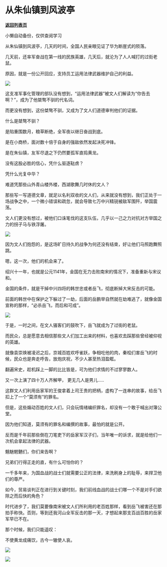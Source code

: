 # 从朱仙镇到风波亭

[**返回列表页**](/gzh/政事堂2019)

小懒自动备份，仅供查阅学习

从朱仙镇到风波亭，几天的时间，全国人民亲眼见证了华为断崖式的陨落。  

  

几天前，还率军奋战在第一线的民族英雄，几天后，就沦为了人人喊打的过街老鼠。  

  

原因，就是一份公开回应，支持员工运用法律武器维护自己的利益。

  

![](https://mmbiz.qpic.cn/mmbiz_png/rxhS23yu8cPicicOHQE2FcyC1IC41nrnMSj9YDNxbMXhf2mia77KHglWwU5aYDQK4iabYat6JFpOx4bmdBwcWDbicsg/640?wx_fmt=png)

  

这支准军事化管理的部队没有想到，“运用法律武器”被文人们解读为“你告去啊？”，成为了他桀骜不驯的代名词。

  

而更没有想到，这份桀骜不驯，又成为了文人们道德审判他们的证据。

  

什么是桀骜不驯？

  

是陷重围数月，粮草断绝，全军夜以继日奋战到底。

  

是在小商桥，面对数十倍于自身的强敌依然发起决死冲锋。

  

是在朱仙镇，友军尽退之下仍然要孤军直捣黄龙。

  

没有这股必胜的信心，凭什么驱逐鞑虏？

  

凭什么光复中华？

  

难道凭那些山外青山楼外楼，西湖歌舞几时休的文人？

  

那些写一写道德文章，就足以名利双收的文人们，从来就没有想到，我们正处于一场战争之中，一个微小错误和疏忽，就会导致七万中兴精锐被敌军围歼，举国震荡。

  

文人们更没有想过，被他们口诛笔伐的这支队伍，几乎以一己之力对抗对方举国之力的拐子马与铁浮屠。

  

![](https://mmbiz.qpic.cn/mmbiz_png/rxhS23yu8cPicicOHQE2FcyC1IC41nrnMSMkm5BkRjMHypI9jqMibymSXnYub8Ae0ghr7jxaw6IsOKbLtEibqCfMWA/640?wx_fmt=png)

  

因为文人们抱怨的，是这场旷日持久的战争为何还没有结束，好让他们马照跑舞照跳。

  

嗯，这一次，他们的机会来了。

  

绍兴十一年，也就是公元1141年，金国在无力击败南宋的情况下，准备重新与宋议和。

  

金国的条件，就是干掉中兴四将的韩世忠或者岳飞，彻底断掉大宋反击的可能。

  

前面的韩世中在保护之下躲过了一劫，后面的岳鹏举自然就在劫难逃了，就像金国宣称的那样，“必杀岳飞，而后和可成”。

  

![](https://mmbiz.qpic.cn/mmbiz_png/aqTBdq6cWGcQMh6T0hOdPSEibpoaDiaGjHSL24wyMBqkI88KgbgjWpKcjJzBvlD5dm3S13nP0XNrWEiaXYA8tHJAg/640?wx_fmt=png)

  

于是，一时之间，在文人骚客们的鼓吹下，岳飞就成为了过街的老鼠。

  

而民众，总是愿意去相信那些文人们加工出来的材料，也喜欢去踩那些曾经被仰视的英雄。

  

就像袁崇焕被凌迟之后，京城百姓欢呼雀跃，争相吃他的肉，秦桧们害岳飞的时候，民众也是奔走呼告，放炮庆祝，不少人甚至热泪盈眶。

  

翻遍宋史，趁机踩上一脚的比比皆是，可为他们求情的不过寥寥数人。

  

又一次上演了四十万人齐解甲， 更无几人是男儿.....

  

这群文人们利用岳家军的王俊拿着上司王贵的把柄，虚构了一连串的故事，给岳飞扣上了一个“莫须有”的罪名。

  

但是，这些煽动百姓的文人们，只会玩情绪编织罪名，却没有一个敢于喊出对簿公堂。

  

因为他们知道，莫须有的罪名和编撰的故事，最怕的就是公开。

  

反而是千年前那些倒在刀笔吏下的岳家军汉子们，当年唯一的诉求，就是给他们一次机会拿起法律的武器。

  

魑魅魍魉们，你们来告啊？

  

兄弟们行得正走的直，有什么可怕你的？  

  

一千多年来，为国血战的战士们就需要公正的法律，来洗刷身上的耻辱，来捍卫他们的尊严。

  

如今，贸易谈判正在进行到关键时刻，我们前线血战的战士们哪一个不是对手们欲除之而后快的角色？

  

时代进步了，我们莫要像南宋被文人们所利用的老百姓那样，看到岳飞被害还在那拍手称快。否则，等到还我河山全军反击的那一天，才想起来那支百战百胜的岳家军早已不在。

  

那个时候，我们只能遥叹：

  

不使黄龙成痛饮，古今一辙使人哀。

  

![](https://mmbiz.qpic.cn/mmbiz_jpg/rxhS23yu8cPicicOHQE2FcyC1IC41nrnMSxKxgEsgrrqqUxzBexBYfibSPAxIY0WHpt4I1dSnPpOWAUnEsx2Ewiadw/640?wx_fmt=jpeg)

  

![](https://mmbiz.qpic.cn/mmbiz_jpg/rxhS23yu8cPp0iaKAfe0ZsWfgGcY72o9Nror8TicrtnlDsqzY7y4Kum4fM3X0FMEGlbvm9HvZUiaETSnLt4DHNLbQ/640?wx_fmt=jpeg)

